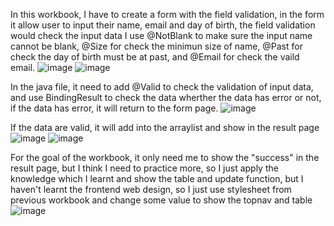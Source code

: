 In this workbook, I have to create a form with the field validation, in the form it allow user to input their name, email and day of birth, the field validation would check the input data
I use @NotBlank to make sure the input name cannot be blank, @Size for check the minimun size of name, @Past for check the day of birth must be at past, and @Email for check the vaild email.
![image](https://github.com/JoeYeungCW/SpringBootDevelopmentBootcamp/assets/109426792/491c2b97-7707-4234-ba72-31e75ab10733)
![image](https://github.com/JoeYeungCW/SpringBootDevelopmentBootcamp/assets/109426792/d7f540ac-c196-483f-811b-f5354222ae51)

In the java file, it need to add @Valid to check the validation of input data, and use BindingResult to check the data wherther the data has error or not, if the data has error, it will return to the form page.
![image](https://github.com/JoeYeungCW/SpringBootDevelopmentBootcamp/assets/109426792/53a97d1b-ceca-4c41-9392-5046cd54b0a6)


If the data are valid, it will add into the arraylist and show in the result page
![image](https://github.com/JoeYeungCW/SpringBootDevelopmentBootcamp/assets/109426792/4d0d9f9e-9790-470e-ae88-6c80dd6c0c1a)
![image](https://github.com/JoeYeungCW/SpringBootDevelopmentBootcamp/assets/109426792/300d3161-c5a5-44fa-ad59-67744adb7fb5)

For the goal of the workbook, it only need me to show the "success" in the result page, but I think I need to practice more, so I just apply the knowledge which I learnt and show the table and update function,
but I haven't learnt the frontend web design, so I just use stylesheet from previous workbook and change some value to show the topnav and table
![image](https://github.com/JoeYeungCW/SpringBootDevelopmentBootcamp/assets/109426792/8488c057-0e14-4fee-909a-19e80475cde9)
